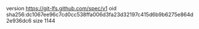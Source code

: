 version https://git-lfs.github.com/spec/v1
oid sha256:dc1067ee96c7cd0cc538ffa006d3fa23d32197c415d6b9b6275e864d2e936dc6
size 1144
